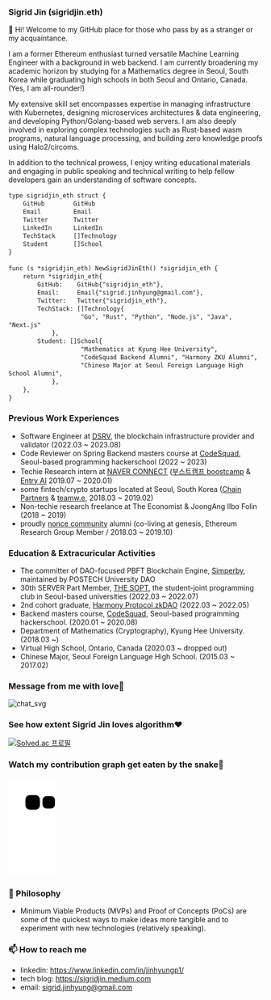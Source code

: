 ### Sigrid Jin (sigridjin.eth)

👋 Hi! Welcome to my GitHub place for those who pass by as a stranger or my acquaintance.

I am a former Ethereum enthusiast turned versatile Machine Learning Engineer with a background in web backend. I am currently broadening my academic horizon by studying for a Mathematics degree in Seoul, South Korea while graduating high schools in both Seoul and Ontario, Canada. (Yes, I am all-rounder!)

My extensive skill set encompasses expertise in managing infrastructure with Kubernetes, designing microservices architectures & data engineering, and developing Python/Golang-based web servers. I am also deeply involved in exploring complex technologies such as Rust-based wasm programs, natural language processing, and building zero knowledge proofs using Halo2/circoms.

In addition to the technical prowess, I enjoy writing educational materials and engaging in public speaking and technical writing to help fellow developers gain an understanding of software concepts.

```golang
type sigridjin_eth struct {
	GitHub        GitHub
	Email         Email
	Twitter       Twitter
	LinkedIn      LinkedIn
	TechStack     []Technology
	Student       []School
}

func (s *sigridjin_eth) NewSigridJinEth() *sigridjin_eth {
	return *sigridjin_eth{
		GitHub:    GitHub{"sigridjin_eth"},
		Email: 	   Email{"sigrid.jinhyung@gmail.com"},
		Twitter:   Twitter{"sigridjin_eth"},
		TechStack: []Technology{
      				"Go", "Rust", "Python", "Node.js", "Java", "Next.js"
    		},
		Student: []School{
      				"Mathematics at Kyung Hee University",
      				"CodeSquad Backend Alumni", "Harmony ZKU Alumni",
      				"Chinese Major at Seoul Foreign Language High School Alumni",
    		},
	},
}
```

### Previous Work Experiences
* Software Engineer at [DSRV](https://www.dsrvlabs.com), the blockchain infrastructure provider and validator (2022.03 ~ 2023.08)
* Code Reviewer on Spring Backend masters course at [CodeSquad](https://codesquad.kr/), Seoul-based programming hackerschool (2022 ~ 2023)
* Techie Research intern at [NAVER CONNECT](https://connect.or.kr/) ([부스트캠프 boostcamp](https://boostcamp.connect.or.kr/) & [Entry AI](https://entry.line.me/) 2019.07 ~ 2020.01)
* some fintech/crypto startups located at Seoul, South Korea ([Chain Partners](https://chain.partners/) & [teamw.e](http://teamwe.me), 2018.03 ~ 2019.02)
* Non-techie research freelance at The Economist & JoongAng Ilbo Folin (2018 ~ 2019)
* proudly [nonce community](https://nonce.community/) alumni (co-living at genesis, Ethereum Research Group Member / 2018.03 ~ 2019.10)

### Education & Extracuricular Activities
* The committer of DAO-focused PBFT Blockchain Engine, [Simperby](https://github.com/postech-dao/simperby), maintained by POSTECH University DAO
* 30th SERVER Part Member, [THE SOPT](http://sopt.org/), the student-joint programming club in Seoul-based universities (2022.03 ~ 2022.07)
* 2nd cohort graduate, [Harmony Protocol zkDAO](https://zku.one/) (2022.03 ~ 2022.05)
* Backend masters course, [CodeSquad](http://codesquad.kr/), Seoul-based programming hackerschool. (2020.01 ~ 2020.08)
* Department of Mathematics (Cryptography), Kyung Hee University. (2018.03 ~)
* Virtual High School, Ontario, Canada (2020.03 ~ dropped out)
* Chinese Major, Seoul Foreign Language High School. (2015.03 ~ 2017.02)

### Message from me with love💪
![chat_svg](https://github.com/jypthemiracle/jypthemiracle/blob/master/chat.svg)

### See how extent Sigrid Jin loves algorithm❤️
[![Solved.ac
프로필](http://mazassumnida.wtf/api/v2/generate_badge?boj=jypthemiracle)](https://solved.ac/jypthemiracle)

### Watch my contribution graph get eaten by the snake🐍
![snake svg](https://github.com/sigridjineth/sigridjineth/blob/output/github-contribution-grid-snake.svg)

### 🔭 Philosophy
* Minimum Viable Products (MVPs) and Proof of Concepts (PoCs) are some of the quickest ways to make ideas more tangible and to experiment with new technologies (relatively speaking).

### 📫 How to reach me
- linkedin: https://www.linkedin.com/in/jinhyungp1/
- tech blog: https://sigridjin.medium.com
- email: sigrid.jinhyung@gmail.com

